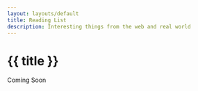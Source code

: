 ```yaml
---
layout: layouts/default
title: Reading List
description: Interesting things from the web and real world
---
```

# {{ title }}

Coming Soon
